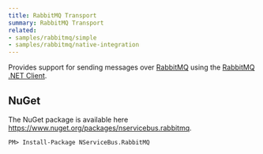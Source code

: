 ```yaml
---
title: RabbitMQ Transport
summary: RabbitMQ Transport
related:
- samples/rabbitmq/simple
- samples/rabbitmq/native-integration
---
```


Provides support for sending messages over [RabbitMQ](http://www.rabbitmq.com/) using the [RabbitMQ .NET Client](https://www.nuget.org/packages/RabbitMQ.Client/).


## NuGet

The NuGet package is available here https://www.nuget.org/packages/nservicebus.rabbitmq.

    PM> Install-Package NServiceBus.RabbitMQ